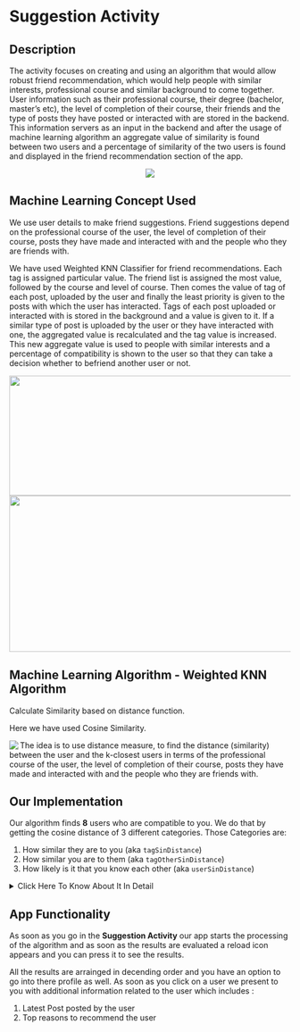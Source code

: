 # Suggestion Activity

## Description 
The activity focuses on creating and using an algorithm that would allow robust friend recommendation, which would help people with similar interests, professional course and similar background to come together. User information such as their professional course, their degree (bachelor, master’s etc), the level of completion of their course, their friends and the type of posts they have posted or interacted with are stored in the backend. This information servers as an input in the backend and after the usage of machine learning algorithm an aggregate value of similarity is found between two users and a percentage of similarity of the two users is found and displayed in the friend recommendation section of the app.

<p align="center">
<img  src="https://user-images.githubusercontent.com/53811147/123087167-dbc4c280-d441-11eb-8503-ec5162dd23df.gif"> 
</p>

## Machine Learning Concept Used
We use user details to make friend suggestions. Friend suggestions depend on the professional course of the user, the level of completion of their course, posts they have made and interacted with and the people who they are friends with.

We have used Weighted KNN Classifier for friend recommendations. Each tag is assigned particular value. The friend list is assigned the most value, followed by the course and level of course. Then comes the value of tag of each post, uploaded by the user and finally the least priority is given to the posts with which the user has interacted. Tags of each post uploaded or interacted with is stored in the background and a value is given to it. If a similar type of post is uploaded by the user or they have interacted with one, the aggregated value is recalculated and the tag value is increased. This new aggregate value is used to people with similar interests and a percentage of compatibility is shown to the user so that they can take a decision whether to befriend another user or not.

<p align="center">
<img width="700" height="215" src="https://user-images.githubusercontent.com/53811147/123079202-550be780-d439-11eb-8b8b-b7854d50d0b7.png"> 
  <img width="700" height="280" src="https://user-images.githubusercontent.com/53811147/123079214-56d5ab00-d439-11eb-9580-2a72055fea24.png"> 
</p>

## Machine Learning Algorithm - Weighted KNN Algorithm
Calculate Similarity based on distance function. 

Here we have used Cosine Similarity.

<p align="center">
  <img align="left" src="https://user-images.githubusercontent.com/53811147/123080073-2d694f00-d43a-11eb-8035-8fb30cfcc3d3.png"> 
  <p align = "left"> The idea is to use distance measure, to find the distance (similarity) between the user and the k-closest users in terms of the professional course of the user, the level of completion of their course, posts they have made and interacted with and the people who they are friends with.
</p></p>

## Our Implementation 

Our algorithm finds **8** users who are compatible to you. We do that by getting the cosine distance of 3 different categories. Those Categories are:
1. How similar they are to you (aka ```tagSinDistance```)
2. How similar you are to them (aka ```tagOtherSinDistance```)
3. How likely is it that you know each other (aka ```userSinDistance```)

<details><summary>Click Here To Know About It In Detail</summary>

### tagSinDistance
Here we collect all the tags for our user with its frequency of occurrence (```v_frequency```) and then we check how many of those tags are present in the other user and with what frequency (```u_frequency```) and based on that we calculate the cosine distance using the formula mentioned above. 
We find out the weight of any tag by the formula 
 

### tagOtherSinDistance
Here we collect all the tags for the other user with its frequency of occurrence (```v_frequency```) and then we check how many of those tags are present in our user and with what frequency (```u_frequency```) and based on that we calculate the cosine distance using the formula mentioned above. 

### userSinDistance
Here we check a hug variety of things that predicts the likelyhood of them knowing eachother. Those things are
1. How many mutual friends they have ?
2. Have they been tagged by same people in posts ?
3. Do they have any previous chats between them ?
4. Do they study in the same college ?
5. Do they study in the same branch and if they do then are they in the same year ?

Based on all the data we try to figureout the answers to these questions and then we calculate the Cosine Distance. 

### Weight for any Tag
While calculating the weiighted cosine distance we need to have a weight assigned to all the tags. We calculate the weight based on the frequency
```kotlin
w = ( v_frequency + 1 ) * ( u_frequency + 1 )
```

### Total Aggregate 
We calculate the total aggregate in the ratio of 16:3:9, giving 57% weightage to the tagSinDistance, 11% weightage to tagOtherSinDistance and around 32% weightage to the userSinDistance. 
```kotlin
var aggregate = ( 16 * tagSinDistance + 3 * tagOtherSinDistance + 9 * userSinDistance) / 28
```

### Percentile
Based on all the aggregates we select 8 users with highest values and assign the best match as high 90s percentile and based on that we calculate the percentile of all the other users. This does not represent the actual percentile but is just a representative of how similar you might be when compared to the other recommended people. This also makes our app feel a little more dynamic.

</details>

## App Functionality 
As soon as you go in the **Suggestion Activity** our app starts the processing of the algorithm and as soon as the results are evaluated a reload icon appears and you can press it to see the results. 

All the results are arrainged in decending order and you have an option to go into there profile as well. As soon as you click on a user we present to you with additional information related to the user which includes :
1. Latest Post posted by the user
2. Top reasons to recommend the user

